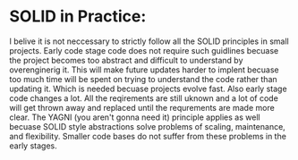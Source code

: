 # SOLID in Practice:

I belive it is not neccessary to strictly follow all the SOLID principles in small projects.
Early code stage code does not require such guidlines becuase the project becomes too abstract
and difficult to understand by overenginerig it. This will make future updates harder to
implent becuase too much time will be spent on trying to understand the code rather than
updating it. Which is needed becuase projects evolve fast. Also early stage code changes a lot.
All the reqirements are still uknown and a lot of code will get thrown away and replaced until
the requrements are made more clear. The YAGNI (you aren't gonna need it) principle applies as 
well becuase SOLID style abstractions solve problems of scaling, maintenance, and flexibility.
Smaller code bases do not suffer from these problems in the early stages.